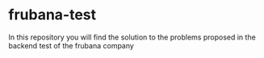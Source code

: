 # frubana-test
In this repository you will find the solution to the problems proposed in the backend test of the frubana company
